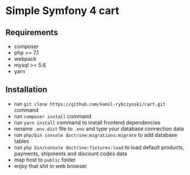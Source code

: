 # Simple Symfony 4 cart

## Requirements

- composer
- php >= 7.1
- webpack
- mysql >= 5.6
- yarn

## Installation

- run `git clone https://github.com/kamil-rybczynski/cart.git` command
- run `composer install` command
- run `yarn install` command to install frontend dependencies
- rename `.env.dist` file to `.env` and type your database connection data
- run `php/bin console doctrine:migrations:migrate` to add database tables
- run `php bin/console doctrine:fixtures:load` to load default products, payments, shipments and discount codes data
- map host to `public` folder
- enjoy that shit in web browser

